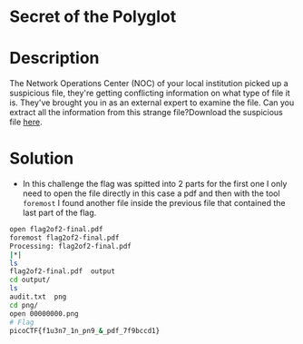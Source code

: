 # Secret of the Polyglot

# Description
The Network Operations Center (NOC) of your local institution picked up a suspicious file, they're getting conflicting information on what type of file it is. They've brought you in as an external expert to examine the file. Can you extract all the information from this strange file?Download the suspicious file [here](https://artifacts.picoctf.net/c_titan/9/flag2of2-final.pdf).
# Solution
-  In this challenge the flag was spitted into 2 parts for the first one I only need to open the file directly in this case a pdf and then with the tool ```foremost``` I found another file inside the previous file that contained the last part of the flag.

``` bash
open flag2of2-final.pdf
foremost flag2of2-final.pdf 
Processing: flag2of2-final.pdf
|*|
ls
flag2of2-final.pdf  output
cd output/
ls
audit.txt  png
cd png/
open 00000000.png
# Flag 
picoCTF{f1u3n7_1n_pn9_&_pdf_7f9bccd1}
```

